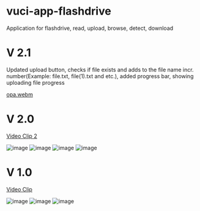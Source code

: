 # vuci-app-flashdrive
Application for flashdrive, read, upload, browse, detect, download

# V 2.1
Updated upload button, checks if file exists and adds to the file name incr. number(Example: file.txt, file(1).txt and etc.), added progress bar, showing  uploading file progress

[opa.webm](https://user-images.githubusercontent.com/75335966/203299221-b3aacad9-bb5a-414a-987f-b9e28538f2d4.webm)

# V 2.0 

[Video Clip 2](https://user-images.githubusercontent.com/75335966/202679235-20f3c397-c4b6-45aa-89bd-51bb6efefda9.webm)

![image](https://user-images.githubusercontent.com/75335966/202678259-5118a18c-79cd-4cb8-b9bb-5f37533fcd04.png)
![image](https://user-images.githubusercontent.com/75335966/202678304-f7ffcc0a-e9f8-48cb-b2f4-9da647d6eaff.png)
![image](https://user-images.githubusercontent.com/75335966/202678365-3be50353-6cd8-4a7e-aa30-8c719127f08d.png)
![image](https://user-images.githubusercontent.com/75335966/202678418-9238a5c9-215c-4d78-b32f-6fe3ea2a78ba.png)
# V 1.0

[Video Clip](https://user-images.githubusercontent.com/75335966/201645536-c3018ac4-37cf-4040-bab7-60a3491a4c9f.webm)

![image](https://user-images.githubusercontent.com/75335966/201644934-a3fa7d78-836c-4556-920a-75d8a5f00011.png)
![image](https://user-images.githubusercontent.com/75335966/201645044-b19ce172-7b59-41e3-8229-53527343158e.png)
![image](https://user-images.githubusercontent.com/75335966/201645076-a12a523f-ccbd-405b-bbdb-44244895b4cf.png)
